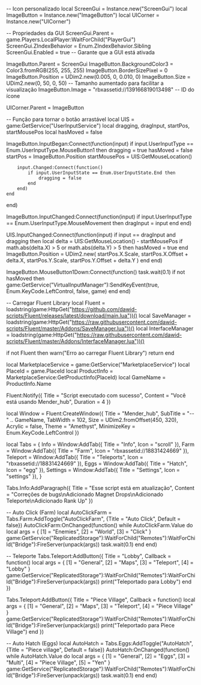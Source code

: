 -- Icon personalizado
local ScreenGui = Instance.new("ScreenGui")
local ImageButton = Instance.new("ImageButton")
local UICorner = Instance.new("UICorner")

-- Propriedades da GUI
ScreenGui.Parent = game.Players.LocalPlayer:WaitForChild("PlayerGui")
ScreenGui.ZIndexBehavior = Enum.ZIndexBehavior.Sibling
ScreenGui.Enabled = true -- Garante que a GUI está ativada

ImageButton.Parent = ScreenGui
ImageButton.BackgroundColor3 = Color3.fromRGB(255, 255, 255)
ImageButton.BorderSizePixel = 0
ImageButton.Position = UDim2.new(0.005, 0, 0.010, 0)
ImageButton.Size = UDim2.new(0, 50, 0, 50) -- Tamanho aumentado para facilitar a visualização
ImageButton.Image = "rbxassetid://139166819013498" -- ID do ícone

UICorner.Parent = ImageButton

-- Função para tornar o botão arrastável
local UIS = game:GetService("UserInputService")
local dragging, dragInput, startPos, startMousePos
local hasMoved = false

ImageButton.InputBegan:Connect(function(input)
    if input.UserInputType == Enum.UserInputType.MouseButton1 then
        dragging = true
        hasMoved = false
        startPos = ImageButton.Position
        startMousePos = UIS:GetMouseLocation()

        input.Changed:Connect(function()
            if input.UserInputState == Enum.UserInputState.End then
                dragging = false
            end
        end)
    end
end)

ImageButton.InputChanged:Connect(function(input)
    if input.UserInputType == Enum.UserInputType.MouseMovement then
        dragInput = input
    end
end)

UIS.InputChanged:Connect(function(input)
    if input == dragInput and dragging then
        local delta = UIS:GetMouseLocation() - startMousePos
        if math.abs(delta.X) > 5 or math.abs(delta.Y) > 5 then 
            hasMoved = true
        end
        ImageButton.Position = UDim2.new(
            startPos.X.Scale, startPos.X.Offset + delta.X,
            startPos.Y.Scale, startPos.Y.Offset + delta.Y
        )
    end
end)

ImageButton.MouseButton1Down:Connect(function()
    task.wait(0.1)
    if not hasMoved then
        game:GetService("VirtualInputManager"):SendKeyEvent(true, Enum.KeyCode.LeftControl, false, game)
    end
end)

-- Carregar Fluent Library
local Fluent = loadstring(game:HttpGet("https://github.com/dawid-scripts/Fluent/releases/latest/download/main.lua"))()
local SaveManager = loadstring(game:HttpGet("https://raw.githubusercontent.com/dawid-scripts/Fluent/master/Addons/SaveManager.lua"))()
local InterfaceManager = loadstring(game:HttpGet("https://raw.githubusercontent.com/dawid-scripts/Fluent/master/Addons/InterfaceManager.lua"))()

if not Fluent then
    warn("Erro ao carregar Fluent Library")
    return
end

local MarketplaceService = game:GetService("MarketplaceService")
local PlaceId = game.PlaceId
local ProductInfo = MarketplaceService:GetProductInfo(PlaceId)
local GameName = ProductInfo.Name

Fluent:Notify({ 
    Title = "Script executado com sucesso", 
    Content = "Você está usando Mender_hub",
    Duration = 4 
})

local Window = Fluent:CreateWindow({
    Title = "Mender_hub",
    SubTitle = "-- " .. GameName,
    TabWidth = 102,
    Size = UDim2.fromOffset(450, 320),
    Acrylic = false,
    Theme = "Amethyst",
    MinimizeKey = Enum.KeyCode.LeftControl
})

local Tabs = {
    Info = Window:AddTab({ Title = "Info", Icon = "scroll" }),
    Farm = Window:AddTab({ Title = "Farm", Icon = "rbxassetid://18831424669" }),
    Teleport = Window:AddTab({ Title = "Teleports", Icon = "rbxassetid://18831424669" }),
    Eggs = Window:AddTab({ Title = "Hatch", Icon = "egg" }),
    Settings = Window:AddTab({ Title = "Settings", Icon = "settings" }),
}

Tabs.Info:AddParagraph({
    Title = "Esse script está em atualização",
    Content = "Correções de bugs\nAdicionado Magnet Drops\nAdicionado Teleporte\nAdicionado Rank Up"
})

-- Auto Click (Farm)
local AutoClickFarm = Tabs.Farm:AddToggle("AutoClickFarm", {Title = "Auto Click", Default = false})
AutoClickFarm:OnChanged(function()
    while AutoClickFarm.Value do
        local args = {
            [1] = "Enemies",
            [2] = "World",
            [3] = "Click"
        }
        game:GetService("ReplicatedStorage"):WaitForChild("Remotes"):WaitForChild("Bridge"):FireServer(unpack(args))
        task.wait(0.1)
    end
end)

-- Teleporte
Tabs.Teleport:AddButton({
    Title = "Lobby",
    Callback = function()
        local args = {
            [1] = "General",
            [2] = "Maps",
            [3] = "Teleport",
            [4] = "Lobby"
        }
        game:GetService("ReplicatedStorage"):WaitForChild("Remotes"):WaitForChild("Bridge"):FireServer(unpack(args))
        print("Teleportado para Lobby")
    end
})

Tabs.Teleport:AddButton({
    Title = "Piece Village",
    Callback = function()
        local args = {
            [1] = "General",
            [2] = "Maps",
            [3] = "Teleport",
            [4] = "Piece Village"
        }
        game:GetService("ReplicatedStorage"):WaitForChild("Remotes"):WaitForChild("Bridge"):FireServer(unpack(args))
        print("Teleportado para Piece Village")
    end
})

-- Auto Hatch (Eggs)
local AutoHatch = Tabs.Eggs:AddToggle("AutoHatch", {Title = "Piece village", Default = false})
AutoHatch:OnChanged(function()
    while AutoHatch.Value do
        local args = {
            [1] = "General",
            [2] = "Eggs",
            [3] = "Multi",
            [4] = "Piece Village",
            [5] = "Yen"
        }
        game:GetService("ReplicatedStorage"):WaitForChild("Remotes"):WaitForChild("Bridge"):FireServer(unpack(args))
        task.wait(0.1)
    end
end)
